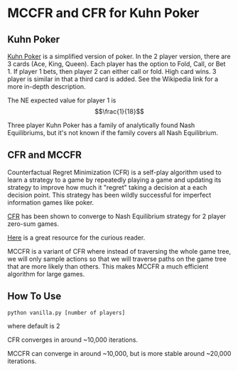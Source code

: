 # MCCFR and CFR for Kuhn Poker 

## Kuhn Poker 

[Kuhn Poker](https://en.wikipedia.org/wiki/Kuhn_poker) is a simplified version of poker. In the 2 player version, there are 3 cards (Ace, King, Queen). Each player has the option to Fold, Call, or Bet 1. If player 1 bets, then player 2 can either call or fold. High card wins.  3 player is similar in that a third card is added. See the Wikipedia link for a more in-depth description.

The NE expected value for player 1 is $$\frac{1}{18}$$

Three player Kuhn Poker has a family of analytically found Nash Equilibriums, but it's not known if the family covers all Nash Equilibrium.

## CFR and MCCFR

Counterfactual Regret Minimization (CFR) is a self-play algorithm used to learn a strategy to a game by repeatedly playing a game and updating its strategy to improve how much it "regret" taking a decision at a each decision point. This strategy has been wildly successful for imperfect information games like poker. 

[CFR](https://www.quora.com/What-is-an-intuitive-explanation-of-counterfactual-regret-minimization) has been shown to converge to Nash Equilibrium strategy for 2 player zero-sum games. 

[Here](http://modelai.gettysburg.edu/2013/cfr/cfr.pdf) is a great resource for the curious reader.

MCCFR is a variant of CFR where instead of traversing the whole game tree, we will only sample actions so that we will traverse paths on the game tree that are more likely than others. This makes MCCFR a much efficient algorithm for large games.

## How To Use 

`python vanilla.py [number of players]`

where default is 2

CFR converges in around ~10,000 iterations.

MCCFR can converge in around ~10,000, but is more stable around ~20,000 iterations.